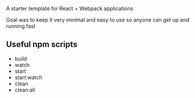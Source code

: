 A starter template for React + Webpack applications

Goal was to keep it very minimal and easy to use so anyone can get up and running fast

## Useful npm scripts
- build
- watch
- start
- start:watch
- clean
- clean:all
